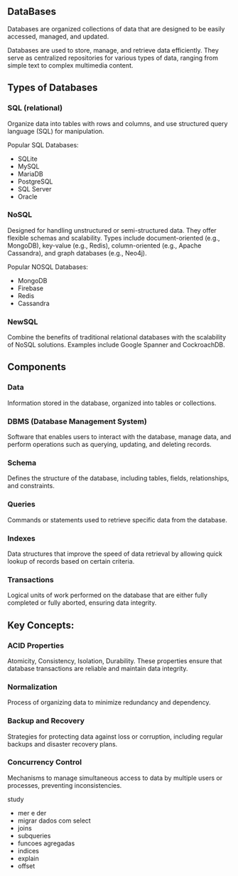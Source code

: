 ## DataBases
Databases are organized collections of data that are designed to be easily accessed, managed, and updated.

Databases are used to store, manage, and retrieve data efficiently. They serve as centralized repositories for various types of data, ranging from simple text to complex multimedia content.

## Types of Databases
### SQL (relational)

Organize data into tables with rows and columns, and use structured query language (SQL) for manipulation.

Popular SQL Databases:
- SQLite
- MySQL
- MariaDB
- PostgreSQL
- SQL Server
- Oracle

### NoSQL

Designed for handling unstructured or semi-structured data. They offer flexible schemas and scalability. Types include document-oriented (e.g., MongoDB), key-value (e.g., Redis), column-oriented (e.g., Apache Cassandra), and graph databases (e.g., Neo4j).

Popular NOSQL Databases:
- MongoDB
- Firebase
- Redis
- Cassandra

### NewSQL

Combine the benefits of traditional relational databases with the scalability of NoSQL solutions. Examples include Google Spanner and CockroachDB.

## Components 
### Data
Information stored in the database, organized into tables or collections.

### DBMS (Database Management System)
Software that enables users to interact with the database, manage data, and perform operations such as querying, updating, and deleting records.

### Schema
Defines the structure of the database, including tables, fields, relationships, and constraints.

### Queries
Commands or statements used to retrieve specific data from the database.

### Indexes
Data structures that improve the speed of data retrieval by allowing quick lookup of records based on certain criteria.

### Transactions
Logical units of work performed on the database that are either fully completed or fully aborted, ensuring data integrity.

## Key Concepts:

### ACID Properties
Atomicity, Consistency, Isolation, Durability. These properties ensure that database transactions are reliable and maintain data integrity.

### Normalization
Process of organizing data to minimize redundancy and dependency.

### Backup and Recovery
Strategies for protecting data against loss or corruption, including regular backups and disaster recovery plans.

### Concurrency Control
Mechanisms to manage simultaneous access to data by multiple users or processes, preventing inconsistencies.


study
- mer e der
- migrar dados com select
- joins
- subqueries
- funcoes agregadas
- indices
- explain
- offset